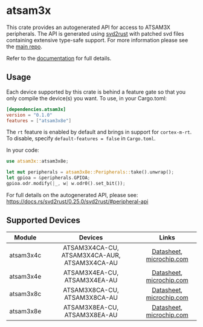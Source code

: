 # atsam3x
This crate provides an autogenerated API for access to ATSAM3X peripherals.
The API is generated using [svd2rust] with patched svd files containing
extensive type-safe support. For more information please see the [main repo].

Refer to the [documentation] for full details.

[svd2rust]: https://github.com/rust-embedded/svd2rust
[main repo]: https://github.com/emcrates-rs/atsam3X-PAC
[documentation]: https://docs.rs/atsam3x/latest/atsam3x/

## Usage
Each device supported by this crate is behind a feature gate so that you only
compile the device(s) you want. To use, in your Cargo.toml:

```toml
[dependencies.atsam3x]
version = "0.1.0"
features = ["atsam3x8e"]
```

The `rt` feature is enabled by default and brings in support for `cortex-m-rt`.
To disable, specify `default-features = false` in `Cargo.toml`.

In your code:

```rust
use atsam3x::atsam3x8e;

let mut peripherals = atsam3x8e::Peripherals::take().unwrap();
let gpioa = &peripherals.GPIOA;
gpioa.odr.modify(|_, w| w.odr0().set_bit());
```

For full details on the autogenerated API, please see:
https://docs.rs/svd2rust/0.25.0/svd2rust/#peripheral-api

## Supported Devices

| Module | Devices | Links |
|:------:|:-------:|:-----:|
| atsam3x4c | ATSAM3X4CA-CU, ATSAM3X4CA-AUR, ATSAM3X4CA-AU | [Datasheet](https://ww1.microchip.com/downloads/en/DeviceDoc/Atmel-11057-32-bit-Cortex-M3-Microcontroller-SAM3X-SAM3A_Datasheet.pdf), [microchip.com](https://www.microchip.com/en-us/product/ATSAM3X4C) |
| atsam3x4e | ATSAM3X4EA-CU, ATSAM3X4EA-AU | [Datasheet](https://ww1.microchip.com/downloads/en/DeviceDoc/Atmel-11057-32-bit-Cortex-M3-Microcontroller-SAM3X-SAM3A_Datasheet.pdf), [microchip.com](https://www.microchip.com/en-us/product/ATSAM3X4E) |
| atsam3x8c | ATSAM3X8CA-CU, ATSAM3X8CA-AU | [Datasheet](https://ww1.microchip.com/downloads/en/DeviceDoc/Atmel-11057-32-bit-Cortex-M3-Microcontroller-SAM3X-SAM3A_Datasheet.pdf), [microchip.com](https://www.microchip.com/en-us/product/ATSAM3X8C) |
| atsam3x8e | ATSAM3X8EA-CU, ATSAM3X8EA-AU | [Datasheet](https://ww1.microchip.com/downloads/en/DeviceDoc/Atmel-11057-32-bit-Cortex-M3-Microcontroller-SAM3X-SAM3A_Datasheet.pdf), [microchip.com](https://www.microchip.com/en-us/product/ATSAM3X8E) |
